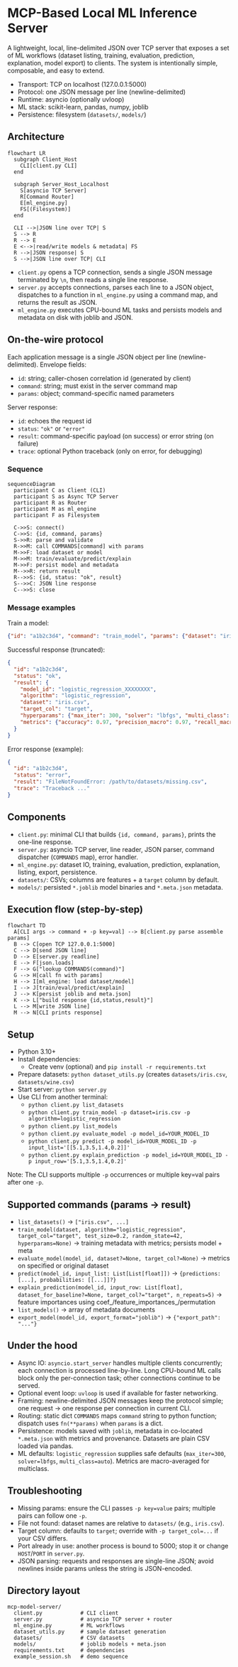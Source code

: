 # MCP-Based Local ML Inference Server

A lightweight, local, line-delimited JSON over TCP server that exposes a set of ML workflows (dataset listing, training, evaluation, prediction, explanation, model export) to clients. The system is intentionally simple, composable, and easy to extend.

- Transport: TCP on localhost (127.0.0.1:5000)
- Protocol: one JSON message per line (newline-delimited)
- Runtime: asyncio (optionally uvloop)
- ML stack: scikit-learn, pandas, numpy, joblib
- Persistence: filesystem (`datasets/`, `models/`)

## Architecture

```mermaid
flowchart LR
  subgraph Client_Host
    CLI[client.py CLI]
  end

  subgraph Server_Host_Localhost
    S[asyncio TCP Server]
    R[Command Router]
    E[ml_engine.py]
    FS[(Filesystem)]
  end

  CLI -->|JSON line over TCP| S
  S --> R
  R --> E
  E <-->|read/write models & metadata| FS
  R -->|JSON response| S
  S -->|JSON line over TCP| CLI
```

- `client.py` opens a TCP connection, sends a single JSON message terminated by `\n`, then reads a single line response.
- `server.py` accepts connections, parses each line to a JSON object, dispatches to a function in `ml_engine.py` using a command map, and returns the result as JSON.
- `ml_engine.py` executes CPU-bound ML tasks and persists models and metadata on disk with joblib and JSON.

## On-the-wire protocol

Each application message is a single JSON object per line (newline-delimited). Envelope fields:
- `id`: string; caller-chosen correlation id (generated by client)
- `command`: string; must exist in the server command map
- `params`: object; command-specific named parameters

Server response:
- `id`: echoes the request id
- `status`: `"ok"` or `"error"`
- `result`: command-specific payload (on success) or error string (on failure)
- `trace`: optional Python traceback (only on error, for debugging)

### Sequence

```mermaid
sequenceDiagram
  participant C as Client (CLI)
  participant S as Async TCP Server
  participant R as Router
  participant M as ml_engine
  participant F as Filesystem

  C->>S: connect()
  C->>S: {id, command, params}
  S->>R: parse and validate
  R->>M: call COMMANDS[command] with params
  M->>F: load dataset or model
  M->>M: train/evaluate/predict/explain
  M->>F: persist model and metadata
  M-->>R: return result
  R-->>S: {id, status: "ok", result}
  S-->>C: JSON line response
  C-->>S: close
```

### Message examples

Train a model:
```json
{"id": "a1b2c3d4", "command": "train_model", "params": {"dataset": "iris.csv", "algorithm": "logistic_regression"}}
```
Successful response (truncated):
```json
{
  "id": "a1b2c3d4",
  "status": "ok",
  "result": {
    "model_id": "logistic_regression_XXXXXXXX",
    "algorithm": "logistic_regression",
    "dataset": "iris.csv",
    "target_col": "target",
    "hyperparams": {"max_iter": 300, "solver": "lbfgs", "multi_class": "auto"},
    "metrics": {"accuracy": 0.97, "precision_macro": 0.97, "recall_macro": 0.97, "f1_macro": 0.97}
  }
}
```

Error response (example):
```json
{
  "id": "a1b2c3d4",
  "status": "error",
  "result": "FileNotFoundError: /path/to/datasets/missing.csv",
  "trace": "Traceback ..."
}
```

## Components

- `client.py`: minimal CLI that builds `{id, command, params}`, prints the one-line response.
- `server.py`: asyncio TCP server, line reader, JSON parser, command dispatcher (`COMMANDS` map), error handler.
- `ml_engine.py`: dataset IO, training, evaluation, prediction, explanation, listing, export, persistence.
- `datasets/`: CSVs; columns are features + a `target` column by default.
- `models/`: persisted `*.joblib` model binaries and `*.meta.json` metadata.

## Execution flow (step-by-step)

```mermaid
flowchart TD
  A[CLI args -> command + -p key=val] --> B[client.py parse assemble params]
  B --> C[open TCP 127.0.0.1:5000]
  C --> D[send JSON line]
  D --> E[server.py readline]
  E --> F[json.loads]
  F --> G["lookup COMMANDS(command)"]
  G --> H[call fn with params]
  H --> I[ml_engine: load dataset/model]
  I --> J[train/eval/predict/explain]
  J --> K[persist joblib and meta.json]
  K --> L["build response {id,status,result}"]
  L --> M[write JSON line]
  M --> N[CLI prints response]
```

## Setup

- Python 3.10+
- Install dependencies:
  - Create venv (optional) and `pip install -r requirements.txt`
- Prepare datasets: `python dataset_utils.py` (creates `datasets/iris.csv`, `datasets/wine.csv`)
- Start server: `python server.py`
- Use CLI from another terminal:
  - `python client.py list_datasets`
  - `python client.py train_model -p dataset=iris.csv -p algorithm=logistic_regression`
  - `python client.py list_models`
  - `python client.py evaluate_model -p model_id=YOUR_MODEL_ID`
  - `python client.py predict -p model_id=YOUR_MODEL_ID -p input_list='[[5.1,3.5,1.4,0.2]]'`
  - `python client.py explain_prediction -p model_id=YOUR_MODEL_ID -p input_row='[5.1,3.5,1.4,0.2]'`

Note: The CLI supports multiple `-p` occurrences or multiple key=val pairs after one `-p`.

## Supported commands (params -> result)

- `list_datasets()` -> `["iris.csv", ...]`
- `train_model(dataset, algorithm="logistic_regression", target_col="target", test_size=0.2, random_state=42, hyperparams=None)` -> training metadata with metrics; persists model + meta
- `evaluate_model(model_id, dataset?=None, target_col?=None)` -> metrics on specified or original dataset
- `predict(model_id, input_list: List[List[float]])` -> `{predictions: [...], probabilities: [[...]]?}`
- `explain_prediction(model_id, input_row: List[float], dataset_for_baseline?=None, target_col?="target", n_repeats=5)` -> feature importances using coef_/feature_importances_/permutation
- `list_models()` -> array of metadata documents
- `export_model(model_id, export_format="joblib")` -> `{"export_path": "..."}`

## Under the hood

- Async IO: `asyncio.start_server` handles multiple clients concurrently; each connection is processed line-by-line. Long CPU-bound ML calls block only the per-connection task; other connections continue to be served.
- Optional event loop: `uvloop` is used if available for faster networking.
- Framing: newline-delimited JSON messages keep the protocol simple; one request -> one response per connection in current CLI.
- Routing: static dict `COMMANDS` maps `command` string to python function; dispatch uses `fn(**params)` when `params` is a dict.
- Persistence: models saved with `joblib`, metadata in co-located `*.meta.json` with metrics and provenance. Datasets are plain CSV loaded via pandas.
- ML defaults: `logistic_regression` supplies safe defaults (`max_iter=300`, `solver=lbfgs`, `multi_class=auto`). Metrics are macro-averaged for multiclass.

## Troubleshooting

- Missing params: ensure the CLI passes `-p key=value` pairs; multiple pairs can follow one `-p`.
- File not found: dataset names are relative to `datasets/` (e.g., `iris.csv`).
- Target column: defaults to `target`; override with `-p target_col=...` if your CSV differs.
- Port already in use: another process is bound to 5000; stop it or change `HOST`/`PORT` in `server.py`.
- JSON parsing: requests and responses are single-line JSON; avoid newlines inside params unless the string is JSON-encoded.

## Directory layout

```text
mcp-model-server/
  client.py            # CLI client
  server.py            # asyncio TCP server + router
  ml_engine.py         # ML workflows
  dataset_utils.py     # sample dataset generation
  datasets/            # CSV datasets
  models/              # joblib models + meta.json
  requirements.txt     # dependencies
  example_session.sh   # demo sequence
```
